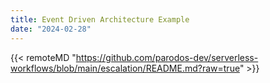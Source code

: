 ```yaml
---
title: Event Driven Architecture Example
date: "2024-02-28"
---
```


{{< remoteMD "https://github.com/parodos-dev/serverless-workflows/blob/main/escalation/README.md?raw=true" >}}
